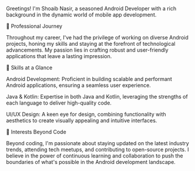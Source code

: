 Greetings! I'm Shoaib Nasir, a seasoned Android Developer with a rich background in the dynamic world of mobile app development.

🚀 Professional Journey

Throughout my career, I've had the privilege of working on diverse Android projects, honing my skills and staying at the forefront of technological advancements. My passion lies in crafting robust and user-friendly applications that leave a lasting impression.

🔧 Skills at a Glance

Android Development: Proficient in building scalable and performant Android applications, ensuring a seamless user experience.

Java & Kotlin: Expertise in both Java and Kotlin, leveraging the strengths of each language to deliver high-quality code.

UI/UX Design: A keen eye for design, combining functionality with aesthetics to create visually appealing and intuitive interfaces.

🚀 Interests Beyond Code

Beyond coding, I'm passionate about staying updated on the latest industry trends, attending tech meetups, and contributing to open-source projects. I believe in the power of continuous learning and collaboration to push the boundaries of what's possible in the Android development landscape.
